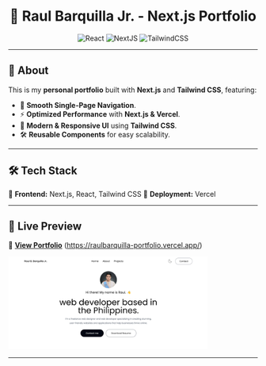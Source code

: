 <h1 align="center">🚀 Raul Barquilla Jr. - Next.js Portfolio</h1>

<p align="center">
  <img src="https://img.shields.io/badge/React-v18.2.0-blue" alt="React">
  <img src="https://img.shields.io/badge/NextJS-v15.0.0-purple" alt="NextJS">
  <img src="https://img.shields.io/badge/TailwindCSS-v3.4.17-0ea5e9" alt="TailwindCSS">
</p>

---

## 🌟 About  

This is my **personal portfolio** built with **Next.js** and **Tailwind CSS**, featuring:  

- 🚀 **Smooth Single-Page Navigation**.  
- ⚡ **Optimized Performance** with **Next.js & Vercel**.  
- 🎨 **Modern & Responsive UI** using **Tailwind CSS**.  
- 🛠 **Reusable Components** for easy scalability.

---

## 🛠 Tech Stack  

🔹 **Frontend:** Next.js, React, Tailwind CSS
🔹 **Deployment:** Vercel  

---

## 📸 Live Preview  

🔗 **[View Portfolio](#)** (https://raulbarquilla-portfolio.vercel.app/)  

<img src="./public/portfolio_img.png" alt="Portfolio Screenshot" width="80%"/>

---


